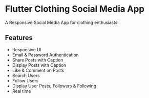 # Flutter Clothing Social Media App

A Responsive Social Media App for clothing enthusiasts!

## Features

- Responsive UI
- Email & Password Authentication
- Share Posts with Caption
- Display Posts with Caption
- Like & Comment on Posts
- Search Users
- Follow Users
- Display User Posts, Followers & Following
- Real time
